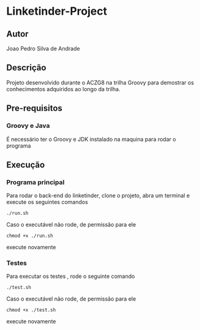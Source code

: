
# Linketinder-Project

## Autor

 Joao Pedro Silva de Andrade
 
## Descrição
	
Projeto desenvolvido durante o ACZG8 na trilha Groovy para demostrar os conhecimentos adquiridos ao longo da trilha.

## Pre-requisitos

### Groovy e Java

É necessário ter o Groovy e JDK  instalado na maquina para rodar o programa


## Execução

### Programa principal

Para rodar o  back-end do linketinder, clone o projeto, abra um terminal e execute os seguintes comandos

    ./run.sh

Caso o executável não rode, de permissão para ele


    chmod +x ./run.sh

execute novamente

### Testes

Para executar os testes , rode o seguinte comando

    ./test.sh

Caso o executável não rode, de permissão para ele


    chmod +x ./test.sh

execute novamente